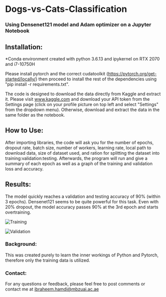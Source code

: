 # Dogs-vs-Cats-Classification 
### Using Densenet121 model and Adam optimizer on a Jupyter Notebook

## Installation:
*Conda environment created with python 3.6.13 and ipykernel on RTX 2070 and i7-10750H

Please install pytorch and the correct cudatoolkit (https://pytorch.org/get-started/locally/) then proceed to install the rest of the dependencies using "pip install -r requirements.txt".

The code is designed to download the data directly from Kaggle and extract it. Please visit www.kaggle.com and download your API token from the Settings page 
(click on your profile picture on top left and select "Settings" from the dropdown menu). Otherwise, download and extract the data in the same folder as the notebook.


## How to Use:
After importing libraries, the code will ask you for the number of epochs, dropout rate, batch size, number of workers, learning rate, local path to download data, size of dataset used, and ration for splitting the dataset into training:validation:testing. Afterwards, the program will run and give a summary of each epoch as well as a graph of the training and validation loss and accuracy.

## Results:
The model quickly reaches a validation and testing accuracy of 90% (within 3 epochs). Densenet121 seems to be quite powerful for this task. Even with 20% dropout, the model accuracy passes 90% at the 3rd epoch and starts overtraining.


![Training](https://user-images.githubusercontent.com/93069949/143770982-651952d3-30db-43dc-93ec-efeca15f76fe.png)

![Validation](https://user-images.githubusercontent.com/93069949/143770984-e963d341-6639-4857-950a-ceb15eecb307.png)


### Background:
This was created purely to learn the inner workings of Python and Pytorch, therefore only the training data is utilized.

### Contact:
For any questions or feedback, please feel free to post comments or contact me at ibraheem.hamdi@mbzuai.ac.ae
